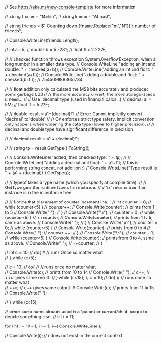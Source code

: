 // See https://aka.ms/new-console-template for more information


// string fname = "Mahin";
// string lname = "Ahmad";

// string friends = $" Counting down {fname.Replace("m","N")}'s number of friends";

// Console.WriteLine(friends.Length);











// int a =5;
// double b = 5.3231;
// float fl = 2.222F;

// // checked function throws exception System.OverflowException, when a long number in a smaller data type.
// Console.WriteLine("adding an int and double: " + checked(a+b));
// Console.WriteLine("adding an int and float: " + checked(a+fl));
// Console.WriteLine("adding a double and float: " + checked(b+fl)); // 7.545099883651734

// // float addition only calculated the MSB bits accurately and produced some garbage LSB
// // the more accuracy u want, the more storage-space u need...
// // Use 'decimal' type (used in financial calcs...)
// decimal a1 = 5M;
// float f1 = 5.22F;

// // double result = a1+(decimal)f1; // Error: Cannot implicitly convert 'decimal' to 'double'
// // C# enforces strict type safety. Implicit conversion only happens when widening the data type (lower to higher precision).
// // decimal and double type have significant difference in precision.

// // decimal result = a1 + (decimal)f1;

// // string tp = result.GetType().ToString();

// // Console.WriteLine("added, then checked type: " + tp);
// // Console.WriteLine( "adding a decimal and float: " + a1+f1); // this is performing string concat. not addition :)
// Console.WriteLine("Type result is " + (a1 + (decimal)f1).GetType());

// // typeof takes a type name (which you specify at compile time).
// // GetType gets the runtime type of an instance.
// // 'is' returns true if an instance is in the inheritance tree.












// // Notice that placement of counter incement line...
// int counter = 0;
// while (counter<5) {
//     counter++;
//     Console.Write(counter); // prints from 1 to 5
//     Console.Write(" ");
// }
// Console.Write("\n");
// counter = 0;
// while (counter<5) {
//     ++counter;
//     Console.Write(counter);  // prints from 1 to 5, same as above.
//     Console.Write(" ");
// }
// Console.Write("\n");
// counter = 0;
// while (counter<5) {
//     Console.Write(counter);  // prints from 0 to 4
//     Console.Write(" ");
//     counter ++;
// }
// Console.Write("\n");
// counter = 0;
// while (counter<5) {
//     Console.Write(counter);  // prints from 0 to 4, same as above.
//     Console.Write(" ");
//     ++counter;
// }


// int c = 10;
// do{
//     // runs Once no matter what    
// } while (c<5);


// c = 10;
// do{
//     // runs once no matter what    
//     Console.Write(c);  // prints from 10 to 14
//     Console.Write(" ");
//     c++; // ++c gives same result.
// } while (c<15);
// c = 10;
// do{
//     // runs once no matter what    
//     ++c; // c++ gives same output.
//     Console.Write(c);  // prints from 11 to 15
//     Console.Write(" ");
    
// } while (c<15);

// error: same name already used in a 'parent or current/child' scope to denote something else.
// int i = 11; 

for (int i = 10 - 1; i >= 1; i--) 
    Console.WriteLine(i);

// Console.Write(i); 
// i does not exist in the current context











